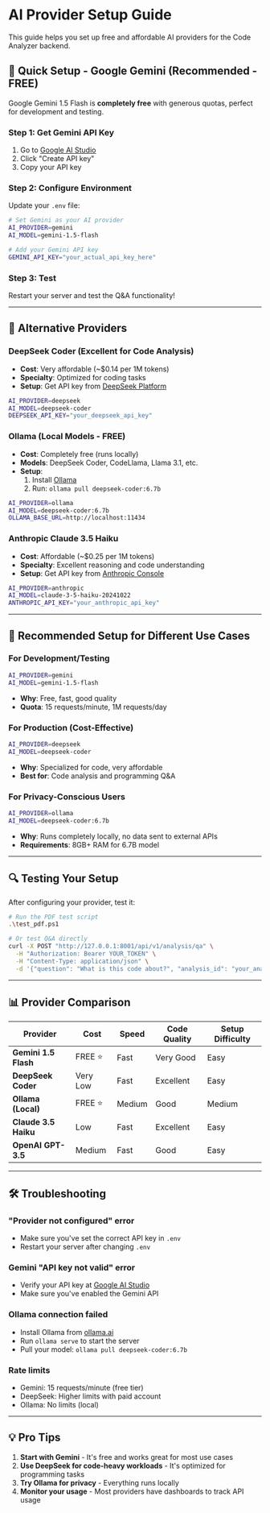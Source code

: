 # AI Provider Setup Guide

This guide helps you set up free and affordable AI providers for the Code Analyzer backend.

## 🚀 Quick Setup - Google Gemini (Recommended - FREE)

Google Gemini 1.5 Flash is **completely free** with generous quotas, perfect for development and testing.

### Step 1: Get Gemini API Key
1. Go to [Google AI Studio](https://aistudio.google.com/app/apikey)
2. Click "Create API key"
3. Copy your API key

### Step 2: Configure Environment
Update your `.env` file:
```bash
# Set Gemini as your AI provider
AI_PROVIDER=gemini
AI_MODEL=gemini-1.5-flash

# Add your Gemini API key
GEMINI_API_KEY="your_actual_api_key_here"
```

### Step 3: Test
Restart your server and test the Q&A functionality!

---

## 🔧 Alternative Providers

### DeepSeek Coder (Excellent for Code Analysis)
- **Cost**: Very affordable (~$0.14 per 1M tokens)
- **Specialty**: Optimized for coding tasks
- **Setup**: Get API key from [DeepSeek Platform](https://platform.deepseek.com/)

```bash
AI_PROVIDER=deepseek
AI_MODEL=deepseek-coder
DEEPSEEK_API_KEY="your_deepseek_api_key"
```

### Ollama (Local Models - FREE)
- **Cost**: Completely free (runs locally)
- **Models**: DeepSeek Coder, CodeLlama, Llama 3.1, etc.
- **Setup**: 
  1. Install [Ollama](https://ollama.ai/)
  2. Run: `ollama pull deepseek-coder:6.7b`

```bash
AI_PROVIDER=ollama
AI_MODEL=deepseek-coder:6.7b
OLLAMA_BASE_URL=http://localhost:11434
```

### Anthropic Claude 3.5 Haiku
- **Cost**: Affordable (~$0.25 per 1M tokens)
- **Specialty**: Excellent reasoning and code understanding
- **Setup**: Get API key from [Anthropic Console](https://console.anthropic.com/)

```bash
AI_PROVIDER=anthropic
AI_MODEL=claude-3-5-haiku-20241022
ANTHROPIC_API_KEY="your_anthropic_api_key"
```

---

## 🎯 Recommended Setup for Different Use Cases

### For Development/Testing
```bash
AI_PROVIDER=gemini
AI_MODEL=gemini-1.5-flash
```
- **Why**: Free, fast, good quality
- **Quota**: 15 requests/minute, 1M requests/day

### For Production (Cost-Effective)
```bash
AI_PROVIDER=deepseek
AI_MODEL=deepseek-coder
```
- **Why**: Specialized for code, very affordable
- **Best for**: Code analysis and programming Q&A

### For Privacy-Conscious Users
```bash
AI_PROVIDER=ollama
AI_MODEL=deepseek-coder:6.7b
```
- **Why**: Runs completely locally, no data sent to external APIs
- **Requirements**: 8GB+ RAM for 6.7B model

---

## 🔍 Testing Your Setup

After configuring your provider, test it:

```bash
# Run the PDF test script
.\test_pdf.ps1

# Or test Q&A directly
curl -X POST "http://127.0.0.1:8001/api/v1/analysis/qa" \
  -H "Authorization: Bearer YOUR_TOKEN" \
  -H "Content-Type: application/json" \
  -d '{"question": "What is this code about?", "analysis_id": "your_analysis_id"}'
```

---

## 📊 Provider Comparison

| Provider | Cost | Speed | Code Quality | Setup Difficulty |
|----------|------|-------|--------------|------------------|
| **Gemini 1.5 Flash** | FREE ⭐ | Fast | Very Good | Easy |
| **DeepSeek Coder** | Very Low | Fast | Excellent | Easy |
| **Ollama (Local)** | FREE ⭐ | Medium | Good | Medium |
| **Claude 3.5 Haiku** | Low | Fast | Excellent | Easy |
| **OpenAI GPT-3.5** | Medium | Fast | Good | Easy |

---

## 🛠️ Troubleshooting

### "Provider not configured" error
- Make sure you've set the correct API key in `.env`
- Restart your server after changing `.env`

### Gemini "API key not valid" error
- Verify your API key at [Google AI Studio](https://aistudio.google.com/app/apikey)
- Make sure you've enabled the Gemini API

### Ollama connection failed
- Install Ollama from [ollama.ai](https://ollama.ai/)
- Run `ollama serve` to start the server
- Pull your model: `ollama pull deepseek-coder:6.7b`

### Rate limits
- Gemini: 15 requests/minute (free tier)
- DeepSeek: Higher limits with paid account
- Ollama: No limits (local)

---

## 💡 Pro Tips

1. **Start with Gemini** - It's free and works great for most use cases
2. **Use DeepSeek for code-heavy workloads** - It's optimized for programming tasks
3. **Try Ollama for privacy** - Everything runs locally
4. **Monitor your usage** - Most providers have dashboards to track API usage

